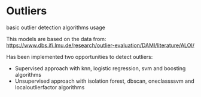 # Outliers
basic outlier detection algorithms usage

This models are based on the data from: https://www.dbs.ifi.lmu.de/research/outlier-evaluation/DAMI/literature/ALOI/

Has been implemented two opportunities to detect outliers:
- Supervised approach with knn, logistic regression, svm and boosting algorithms
- Unsupervised approach with isolation forest, dbscan, oneclassssvm and localoutlierfactor algorithms
